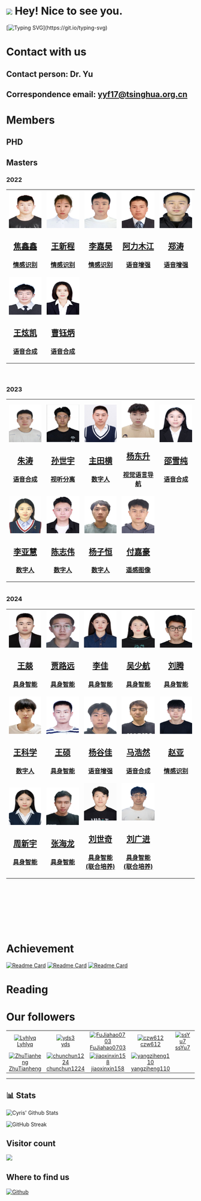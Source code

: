 <h1><img src="https://emojis.slackmojis.com/emojis/images/1531849430/4246/blob-sunglasses.gif?1531849430" width="30"/> Hey! Nice to see you.</h1>

[![Typing SVG](https://readme-typing-svg.demolab.com?font=Fira+Code&size=17&duration=3000&pause=500&color=040F14&multiline=true&width=1000&height=100&lines=We+are+the+Intelligent+Control+and+Interaction+Group+(ICIG).;Our+group+is+part+of+the+Multimodal+Information+Perception+and+Security+Laboratory.+;We+belong+to+the+School+of+Computer+Science+and+Technology+at+Xinjiang+University.)](https://git.io/typing-svg)


<!--
# Group introduction
We are the Intelligent Control and Interaction Group of the Multimodal Information Perception and Security Laboratory of the School of Computer Science and Technology of Xinjiang University, abbreviated as ICIG.
-->

# Contact with us

## Contact person: Dr. Yu

## Correspondence email: yyf17@tsinghua.org.cn

# Members
## PHD

## Masters

### 2022

<table align="center" width="100%" height="500px">
  <tr>
    <td width="150" height="200">
      <div align="center" width="100" height="150">
        <a href="" target="_blank" class="image">
          <span class="image fit">
            <img src="./fig/jiaoxinxin.jpeg" alt="jxx" width="100" height="100">
          </span>
          <h2>焦鑫鑫</h2>
          <h3>情感识别</h3>
        </a>
      </div>
    </td>
    <td width="150" height="200">
      <div align="center" width="100" height="150">
        <a href="" target="_blank" class="image">
          <span class="image fit">
            <img src="./fig/wangxincheng.jpeg" alt="wxc" width="100" height="100">
          </span>
          <h2>王新程</h2>
          <h3>情感识别</h3>
        </a>
      </div>
    </td>
    <td width="150" height="200">
      <div align="center" width="100" height="150">
        <a href="" target="_blank" class="image">
          <span class="image fit">
            <img src="./fig/lijiahao.jpeg" alt="ljh" width="100" height="100">
          </span>
          <h2>李嘉昊</h2>
          <h3>情感识别</h3>
        </a>
      </div>
    </td>
      <td width="150" height="200">
      <div align="center" width="100" height="150">
        <a href="" target="_blank" class="image">
          <span class="image fit">
            <img src="./fig/alimujiang.jpeg" alt="almj" width="100" height="100">
          </span>
          <h2>阿力木江</h2>
          <h3>语音增强</h3>
        </a>
      </div>
    </td>
      <td width="150" height="200">
      <div align="center" width="100" height="150">
        <a href="" target="_blank" class="image">
          <span class="image fit">
            <img src="./fig/zhengtao.jpeg" alt="zt" width="100" height="100">
          </span>
          <h2>郑涛</h2>
          <h3>语音增强</h3>
        </a>
      </div>
    </td>
  </tr>
  <tr>
    <td width="150" height="200">
      <div align="center" width="100" height="150">
        <a href="" target="_blank" class="image">
          <span class="image fit">
            <img src="./fig/wangxuankai.jpeg" alt="wxk" width="100" height="100">
          </span>
          <h2>王炫凯</h2>
          <h3>语音合成</h3>
        </a>
      </div>
    </td>
    <td width="150" height="200">
      <div align="center" width="100" height="150">
        <a href="" target="_blank" class="image">
          <span class="image fit">
            <img src="./fig/caoyubing.jpeg" alt="cyb" width="100" height="100">
          </span>
          <h2>曹钰炳</h2>
          <h3>语音合成</h3>
        </a>
      </div>
    </td>
  </tr>
</table>

### 2023

<table align="center" width="100%" height="500px">
  <tr>
    <td width="150" height="200">
      <div align="center" width="100" height="150">
        <a href="" target="_blank" class="image">
          <span class="image fit">
            <img src="./fig/zhutao.jpeg" alt="zt" width="100" height="100">
          </span>
          <h2>朱涛</h2>
          <h3>语音合成</h3>
        </a>
      </div>
    </td>
    <td width="150" height="200">
      <div align="center" width="100" height="150">
        <a href="" target="_blank" class="image">
          <span class="image fit">
            <img src="./fig/sunshiyu.jpeg" alt="ssy" width="100" height="100">
          </span>
          <h2>孙世宇</h2>
          <h3>视听分离</h3>
        </a>
      </div>
    </td>
    <td width="150" height="200">
      <div align="center" width="100" height="150">
        <a href="" target="_blank" class="image">
          <span class="image fit">
            <img src="./fig/zhutianheng.jpeg" alt="zth" width="100" height="100">
          </span>
          <h2>主田横</h2>
          <h3>数字人</h3>
        </a>
      </div>
    </td>
      <td width="150" height="200">
      <div align="center" width="100" height="150">
        <a href="" target="_blank" class="image">
          <span class="image fit">
            <img src="./fig/yangdongsheng.jpeg" alt="yds" width="100" height="100">
          </span>
          <h2>杨东升</h2>
          <h3>视觉语言导航</h3>
        </a>
      </div>
    </td>
      <td width="150" height="200">
      <div align="center" width="100" height="150">
        <a href="" target="_blank" class="image">
          <span class="image fit">
            <img src="./fig/shaoxuechun.jpeg" alt="sxc" width="100" height="100">
          </span>
          <h2>邵雪纯</h2>
          <h3>语音合成</h3>
        </a>
      </div>
    </td>
  </tr>
  <tr>
    <td width="150" height="200">
      <div align="center" width="100" height="150">
        <a href="" target="_blank" class="image">
          <span class="image fit">
            <img src="./fig/liyahui.jpeg" alt="lyh" width="100" height="100">
          </span>
          <h2>李亚慧</h2>
          <h3>数字人</h3>
        </a>
      </div>
    </td>
        <td width="150" height="200">
      <div align="center" width="100" height="150">
        <a href="" target="_blank" class="image">
          <span class="image fit">
            <img src="./fig/chenzhiwei.jpeg" alt="czw" width="100" height="100">
          </span>
          <h2>陈志伟</h2>
          <h3>数字人</h3>
        </a>
      </div>
    </td>
        <td width="150" height="200">
      <div align="center" width="100" height="150">
        <a href="" target="_blank" class="image">
          <span class="image fit">
            <img src="./fig/yangzihneg.jpeg" alt="yzh" width="100" height="100">
          </span>
          <h2>杨子恒</h2>
          <h3>数字人</h3>
        </a>
      </div>
    </td>
    <td width="150" height="200">
      <div align="center" width="100" height="150">
        <a href="" target="_blank" class="image">
          <span class="image fit">
            <img src="./fig/fujiahao.jpeg" alt="fjh" width="100" height="100">
          </span>
          <h2>付嘉豪</h2>
          <h3>遥感图像</h3>
        </a>
      </div>
    </td>
  </tr>
</table>

### 2024

<table align="center" width="100%" height="850px">
  <tr>
    <td width="150" height="200">
      <div align="center" width="100" height="150">
        <a href="" target="_blank" class="image">
          <span class="image fit">
            <img src="./fig/wangyan.jpg" alt="王焱" width="100" height="100">
          </span>
          <h2>王燚</h2>
          <h3>具身智能</h3>
        </a>
      </div>
    </td>
    <td width="150" height="200">
      <div align="center" width="100" height="150">
        <a href="" target="_blank" class="image">
          <span class="image fit">
            <img src="./fig/jialuyuan.png" alt="贾路远" width="100" height="100">
          </span>
          <h2>贾路远</h2>
          <h3>具身智能</h3>
        </a>
      </div>
    </td>
    <td width="150" height="200">
      <div align="center" width="100" height="150">
        <a href="" target="_blank" class="image">
          <span class="image fit">
            <img src="./fig/lijia.jpg" alt="李佳" width="100" height="100">
          </span>
          <h2>李佳</h2>
          <h3>具身智能</h3>
        </a>
      </div>
    </td>
    <td width="150" height="200">
      <div align="center" width="100" height="150">
        <a href="" target="_blank" class="image">
          <span class="image fit">
            <img src="./fig/wushaohang.jpg" alt="吴少航" width="100" height="100">
          </span>
          <h2>吴少航</h2>
          <h3>具身智能</h3>
        </a>
      </div>
    </td>
    <td width="150" height="200">
      <div align="center" width="100" height="150">
        <a href="" target="_blank" class="image">
          <span class="image fit">
            <img src="./fig/liuteng.jpg" alt="刘腾" width="100" height="100">
          </span>
          <h2>刘腾</h2>
          <h3>具身智能</h3>
        </a>
      </div>
    </td>
  </tr>
   <tr>
    <td width="150" height="200">
      <div align="center" width="100" height="150">
        <a href="" target="_blank" class="image">
          <span class="image fit">
            <img src="./fig/wangkexue.jpg" alt="wkx" width="100" height="100">
          </span>
          <h2>王科学</h2>
          <h3>数字人</h3>
        </a>
      </div>
    </td>
    <td width="150" height="200">
      <div align="center" width="100" height="150">
        <a href="" target="_blank" class="image">
          <span class="image fit">
            <img src="./fig/wangshuo.jpg" alt="ws" width="100" height="100">
          </span>
          <h2>王硕</h2>
          <h3>具身智能</h3>
        </a>
      </div>
    </td>
    <td width="150" height="200">
      <div align="center" width="100" height="150">
        <a href="" target="_blank" class="image">
          <span class="image fit">
            <img src="./fig/yanggujia.jpg" alt="ygj" width="100" height="100">
          </span>
          <h2>杨谷佳</h2>
          <h3>语音增强</h3>
        </a>
      </div>
    </td>
    <td width="150" height="200">
      <div align="center" width="100" height="150">
        <a href="" target="_blank" class="image">
          <span class="image fit">
            <img src="./fig/mahaoran.jpg" alt="mhr" width="100" height="100">
          </span>
          <h2>马浩然</h2>
          <h3>语音合成</h3>
        </a>
      </div>
    </td>
    <td width="150" height="200">
      <div align="center" width="100" height="150">
        <a href="" target="_blank" class="image">
          <span class="image fit">
            <img src="./fig/zhaoya.jpg" alt="zy" width="100" height="100">
          </span>
          <h2>赵亚</h2>
          <h3>情感识别</h3>
        </a>
      </div>
    </td>
  </tr>
  <tr>
    <td width="150" height="200">
      <div align="center" width="100" height="150">
        <a href="" target="_blank" class="image">
          <span class="image fit">
            <img src="./fig/zhouxinyu.jpg" alt="周新宇" width="100" height="100">
          </span>
          <h2>周新宇</h2>
          <h3>具身智能</h3>
        </a>
      </div>
    </td>
        <td width="150" height="200">
      <div align="center" width="100" height="150">
        <a href="" target="_blank" class="image">
          <span class="image fit">
            <img src="./fig/zhanghailong.jpg" alt="张海龙" width="100" height="100">
          </span>
          <h2>张海龙</h2>
          <h3>具身智能</h3>
        </a>
      </div>
    </td>
    <td width="150" height="200">
      <div align="center" width="100" height="150">
        <a href="" target="_blank" class="image">
          <span class="image fit">
            <img src="./fig/liushiqi.jpg" alt="刘世奇" width="100" height="100">
          </span>
          <h2>刘世奇</h2>
          <h3>具身智能(联合培养)</h3>
        </a>
      </div>
    </td>
    <td width="150" height="200">
      <div align="center" width="100" height="150">
        <a href="" target="_blank" class="image">
          <span class="image fit">
            <img src="./fig/liuguangjin.jpg" alt="刘广进" width="100" height="100">
          </span>
          <h2>刘广进</h2>
          <h3>具身智能(联合培养)</h3>
        </a>
      </div>
    </td>
  </tr>
</table>

# Achievement
<!--
| Title | conference or journal |  Year | Authors | Corresponding author | Financial Support | Description | pdf | ppt | arxiv |
| ---   | ---                   | ---   | ---     | ---                  |  ---              | ---         | --- | --- | ---   | 
|       |                       |       |         |                      |                   |   其中，在语音情感识别领域提出一种新的方法。通过优化特征提取网络，在不同的尺度空间沿着时间和频率方向捕获谱图中的情感信息，引入自监督模型Hubert获取更丰富的时域信息，并以分层协调的方式进行特征交互，进一步提升了识别性能，该方法可以抽取语音时频域之间的情感关系，为分析语音信号中的情感信息提供了有力的支撑。成果发表在CCF B类会议IEEE International Conference on Multimedia & Expo 2024上。          |     |     |   https://arxiv.org/abs/2404.13509    | 
|       |                       |       |         |                      |                   |  其中，在语音情感识别中有效地捕捉情感的时间相关性和动态变化方面提出了一种新方法。通过引入新的渐进式信道查询策略，该方法可以通过信道查询技术在信道维度上逐步查询并整合语义相似的信息，从而更好地关注句子中的情感动态变化，实现情感的长期上下文建模。成果“PCQ: Emotion Recognition in Speech via Progressive Channel Querying”发表在CCF C类会议International Conference on Intelligent Computing上。           |     |     |    http://arxiv.org/abs/2407.12380   | 

-->
[![Readme Card](https://github-readme-stats.vercel.app/api/pin/?username=yyf17&repo=SAAVN&bg_color=0d1116&title_color=ce09ec&text_color=a4aacb&icon_color=007ec6)](https://github.com/yyf17/SAAVN)
[![Readme Card](https://github-readme-stats.vercel.app/api/pin/?username=yyf17&repo=MACMA&bg_color=0d1116&title_color=ce09ec&text_color=a4aacb&icon_color=007ec6)](https://github.com/yyf17/MACMA)
[![Readme Card](https://github-readme-stats.vercel.app/api/pin/?username=yyf17&repo=FSAAVN&bg_color=0d1116&title_color=ce09ec&text_color=a4aacb&icon_color=007ec6)](https://github.com/yyf17/FSAAVN)
&nbsp;
# Reading
# Our followers
<!--START_SECTION:top-followers-->
<table>
  <tr>
    <td align="center">
      <a href="https://github.com/Lyhlyq">
        <img src="https://avatars.githubusercontent.com/u/102502827?v=4" width="100px;" alt="Lyhlyq"/>
      </a>
      <br />
      <a href="https://github.com/Lyhlyq">Lyhlyq</a>
    </td>
        <td align="center">
      <a href="https://github.com/yds3">
        <img src="https://avatars2.githubusercontent.com/u/5100735" width="100px;" alt="yds3"/>
      </a>
      <br />
      <a href="https://github.com/yds3">yds</a>
    </td>
    <td align="center">
      <a href="https://github.com/FuJiahao0703">
        <img src="https://avatars.githubusercontent.com/u/161954417?v=4" width="100px;" alt="FuJiahao0703"/>
      </a>
      <br />
      <a href="https://github.com/FuJiahao0703">FuJiahao0703</a>
    </td>
    <td align="center">
      <a href="https://github.com/czw612">
        <img src="https://avatars.githubusercontent.com/u/56305827?v=4" width="100px;" alt="czw612"/>
      </a>
      <br />
      <a href="https://github.com/czw612">czw612</a>
    </td>
    <td align="center">
      <a href="https://github.com/ssYu7">
        <img src="https://avatars.githubusercontent.com/u/148185349?v=4" width="100px;" alt="ssYu7"/>
      </a>
      <br />
      <a href="https://github.com/ssYu7">ssYu7</a>
    </td>
    <td align="center">
      <a href="https://github.com/zhuta015">
        <img src="https://avatars.githubusercontent.com/u/148187629?v=4" width="100px;" alt="zhuta015"/>
      </a>
      <br />
      <a href="https://github.com/zhuta015">zhuta015</a>
    </td>
  </tr>
  <tr>
    <td align="center">
      <a href="https://github.com/ZhuTianheng">
        <img src="https://avatars.githubusercontent.com/u/148225015?v=4" width="100px;" alt="ZhuTianheng"/>
      </a>
      <br />
      <a href="https://github.com/ZhuTianheng">ZhuTianheng</a>
    </td>
    <td align="center">
      <a href="https://github.com/chunchun1224">
        <img src="https://avatars.githubusercontent.com/u/148959890?v=4" width="100px;" alt="chunchun1224"/>
      </a>
      <br />
      <a href="https://github.com/chunchun1224">chunchun1224</a>
    </td>
    <td align="center">
      <a href="https://github.com/jiaoxinxin158">
        <img src="https://avatars.githubusercontent.com/u/71214503?v=4" width="100px;" alt="jiaoxinxin158"/>
      </a>
      <br />
      <a href="https://github.com/jiaoxinxin158">jiaoxinxin158</a>
    </td>
    <td align="center">
      <a href="https://github.com/yangziheng110">
        <img src="https://avatars.githubusercontent.com/u/175932949?v=4" width="100px;" alt="yangziheng110"/>
      </a>
      <br />
      <a href="https://github.com/yangziheng110">yangziheng110</a>
    </td>
  </tr>
</table>
<!--END_SECTION:top-followers-->

---

<!--START_SECTION:waka-->
## 📊 Stats

![Cyris' Github Stats](https://github-readme-stats.vercel.app/api?username=yyf17&hide=contribs,prs&show_icons=true&bg_color=0d1116&title_color=ce09ec&text_color=a4aacb&icon_color=007ec6)

![GitHub Streak](https://github-readme-streak-stats.herokuapp.com/?user=yyf17&theme=dark&count_private=true&bg_color=0d1116&title_color=ce09ec&text_color=a4aacb&icon_color=007ec6)

## Visitor count

<img src="https://profile-counter.glitch.me/ICIG/count.svg" />

## Where to find us
<p><a href="https://github.com/yyf17" target="_blank"><img alt="Github" src="https://img.shields.io/badge/GitHub-%2312100E.svg?&style=for-the-badge&logo=Github&logoColor=white" /></a> 
